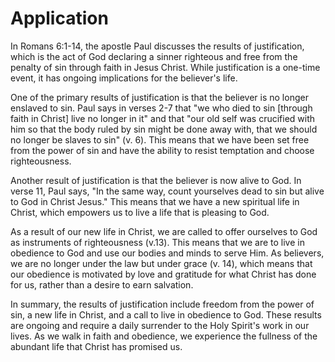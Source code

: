 # Application

In Romans 6:1-14, the apostle Paul discusses the results of justification, which is the act of God declaring a sinner righteous and free from the penalty of sin through faith in Jesus Christ. While justification is a one-time event, it has ongoing implications for the believer's life.

One of the primary results of justification is that the believer is no longer enslaved to sin. Paul says in verses 2-7 that "we who died to sin [through faith in Christ] live no longer in it" and that "our old self was crucified with him so that the body ruled by sin might be done away with, that we should no longer be slaves to sin" (v. 6). This means that we have been set free from the power of sin and have the ability to resist temptation and choose righteousness.

Another result of justification is that the believer is now alive to God. In verse 11, Paul says, "In the same way, count yourselves dead to sin but alive to God in Christ Jesus." This means that we have a new spiritual life in Christ, which empowers us to live a life that is pleasing to God.

As a result of our new life in Christ, we are called to offer ourselves to God as instruments of righteousness (v.13). This means that we are to live in obedience to God and use our bodies and minds to serve Him. As believers, we are no longer under the law but under grace (v. 14), which means that our obedience is motivated by love and gratitude for what Christ has done for us, rather than a desire to earn salvation.

In summary, the results of justification include freedom from the power of sin, a new life in Christ, and a call to live in obedience to God. These results are ongoing and require a daily surrender to the Holy Spirit's work in our lives. As we walk in faith and obedience, we experience the fullness of the abundant life that Christ has promised us.
